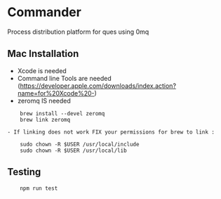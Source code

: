 Commander
=========

Process distribution platform for ques using 0mq


## Mac Installation

- Xcode is needed
- Command line Tools are needed (https://developer.apple.com/downloads/index.action?name=for%20Xcode%20-)
- zeromq IS needed
```shell
	brew install --devel zeromq
	brew link zeromq
```
	- If linking does not work FIX your permissions for brew to link :
```shell
	sudo chown -R $USER /usr/local/include
	sudo chown -R $USER /usr/local/lib
```
## Testing

```shell
	npm run test
```